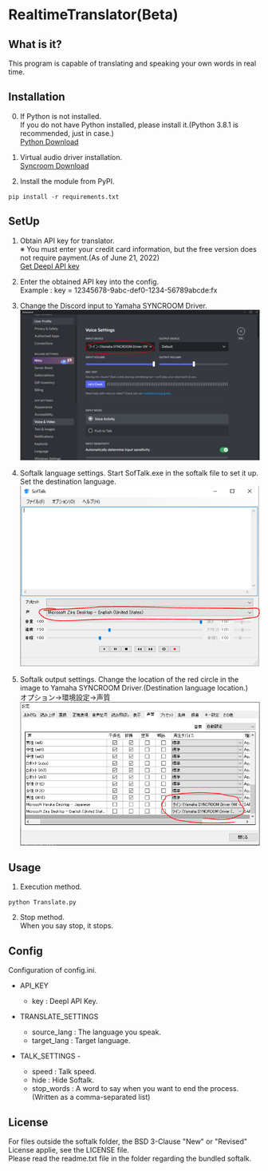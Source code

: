 # RealtimeTranslator(Beta)


## What is it?
This program is capable of translating and speaking your own words in real time.


## Installation
0. If Python is not installed.  
If you do not have Python installed, please install it.(Python 3.8.1 is recommended, just in case.)  
[Python Download](https://www.python.org/downloads/release/python-381/)


1. Virtual audio driver installation.  
[Syncroom Download](https://syncroom.yamaha.com/play/dl/)


2. Install the module from PyPI.
```
pip install -r requirements.txt
```


## SetUp
1. Obtain API key for translator.  
※ You must enter your credit card information, but the free version does not require payment.(As of June 21, 2022)    
[Get Deepl API key](https://www.deepl.com/pro-api?cta=header-pro-api)


2. Enter the obtained API key into the config.  
Example : key = 12345678-9abc-def0-1234-56789abcde:fx


3. Change the Discord input to Yamaha SYNCROOM Driver.  
![Discord](./img/discord.png)


4. Softalk language settings.
Start SofTalk.exe in the softalk file to set it up.  
Set the destination language.  
![Softalk](./img/softalk.png)


5. Softalk output settings.
Change the location of the red circle in the image to Yamaha SYNCROOM Driver.(Destination language location.)  
オプション->環境設定->声質  
![Softalk](./img/setting.png)


## Usage
1. Execution method.  
```
python Translate.py
```


2. Stop method.  
When you say stop, it stops.


## Config
Configuration of config.ini.  
- API_KEY
  - key 		  : 	Deepl API Key.

- TRANSLATE_SETTINGS
  - source_lang 	: 	The language you speak.
  - target_lang	:	Target language.

- TALK_SETTINGS -
  - speed		:	Talk speed.
  - hide		:	Hide Softalk.
  - stop_words : A word to say when you want to end the process.  
  (Written as a comma-separated list)


## License
For files outside the softalk folder, the BSD 3-Clause "New" or "Revised" License applie, see the LICENSE file.  
Please read the readme.txt file in the folder regarding the bundled softalk.
